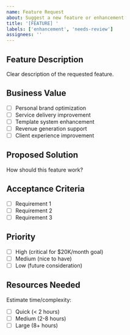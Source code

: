 ```yaml
---
name: Feature Request
about: Suggest a new feature or enhancement
title: '[FEATURE] '
labels: ['enhancement', 'needs-review']
assignees: ''
---
```


## Feature Description
Clear description of the requested feature.

## Business Value
- [ ] Personal brand optimization
- [ ] Service delivery improvement
- [ ] Template system enhancement
- [ ] Revenue generation support
- [ ] Client experience improvement

## Proposed Solution
How should this feature work?

## Acceptance Criteria
- [ ] Requirement 1
- [ ] Requirement 2
- [ ] Requirement 3

## Priority
- [ ] High (critical for $20K/month goal)
- [ ] Medium (nice to have)
- [ ] Low (future consideration)

## Resources Needed
Estimate time/complexity:
- [ ] Quick (< 2 hours)
- [ ] Medium (2-8 hours)
- [ ] Large (8+ hours)